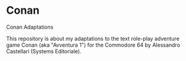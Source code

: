 # Conan
Conan Adaptations

This repository is about my adaptations to the text role-play adventure game Conan (aka "Avventura 1") for the Commodore 64 by Alessandro Castellari (Systems Editoriale).
